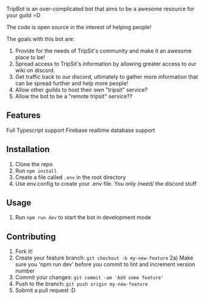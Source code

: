 TripBot is an over-complicated bot that aims to be a awesome resource for your guild =D

The code is open source in the interest of helping people!

The goals with this bot are:
1) Provide for the needs of TripSit's community and make it an awesome place to be!
2) Spread access to TripSit's information by allowing greater access to our wiki on discord.
3) Get traffic back to our discord, ultimately to gather more information that can be spread further and help more people!
4) Allow other guilds to host their own "tripsit" service?
5) Allow the bot to be a "remote tripsit" service??

## Features
Full Typescript support
Firebase realtime database support

## Installation
1) Clone the repo
2) Run `npm install`
3) Create a file called `.env` in the root directory
4) Use env.config to create your .env file. You only /need/ the discord stuff

## Usage
1) Run `npm run dev` to start the bot in development mode

## Contributing
1) Fork it!
2) Create your feature branch: `git checkout -b my-new-feature`
2a) Make sure you 'npm run dev' before you commit to lint and increment version number
3) Commit your changes: `git commit -am 'Add some feature'`
4) Push to the branch: `git push origin my-new-feature`
5) Submit a pull request :D

